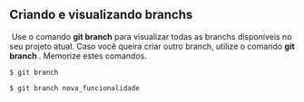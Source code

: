 ## Criando e visualizando branchs

​	Use o comando **git branch** para visualizar todas as branchs disponíveis no seu projeto atual. Caso você queira criar outro branch, utilize o comando **git branch <nome>**. Memorize estes comandos.

```
$ git branch

$ git branch nova_funcionalidade
```

